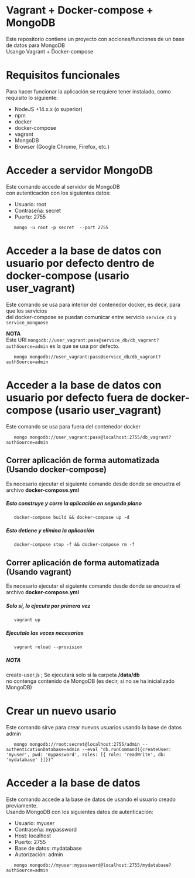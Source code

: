 # Vagrant + Docker-compose + MongoDB
Este repositorio contiene un proyecto con acciones/funciones de un base de datos para MongoDB <br>
Usango Vagrant + Docker-compose

# Requisitos funcionales
Para hacer funcionar la aplicación se requiere tener instalado, como requisito lo siguiente:
* NodeJS +14.x.x (o superior)
* npm
* docker
* docker-compose
* vagrant
* MongoDB
* Browser (Google Chrome, Firefox, etc.)

# Acceder a servidor MongoDB
Este comando accede al servidor de MongoDB <br>
con autenticación con los siguientes datos:
+  Usuario: root
+  Contraseña: secret
+  Puerto: 2755
  
```shell
   mongo -u root -p secret  --port 2755
```

# Acceder a la base de datos con usuario por defecto dentro de docker-compose (usario user_vagrant)
Este comando se usa para interior del contenedor docker, es decir, para que los servicios <br>
del docker-compose se puedan comunicar entre servicio `service_db` y `service_mongoose`

**NOTA** <br>
Este URI `mongodb://user_vagrant:pass@service_db/db_vagrant?authSource=admin` es la que se usa por defecto.

```shell
   mongo mongodb://user_vagrant:pass@service_db/db_vagrant?authSource=admin
```

# Acceder a la base de datos con usuario por defecto fuera de docker-compose (usario user_vagrant)
Este comando se usa para fuera del contenedor docker

```shell
   mongo mongodb://user_vagrant:pass@localhost:2755/db_vagrant?authSource=admin
```

## Correr aplicación de forma automatizada (Usando docker-compose)
Es necesario ejecutar el siguiente comando desde donde se encuetra el archivo **docker-compose.yml** 

##### Esto construye y corre la aplicación en segundo plano
```shell
   docker-compose build && docker-compose up -d
```

##### Esto detiene y elimina la aplicación
```shell
   docker-compose stop -f && docker-compose rm -f
```

## Correr aplicación de forma automatizada (Usando vagrant)
Es necesario ejecutar el siguiente comando desde donde se encuetra el archivo **docker-compose.yml** 

##### Solo si, lo ejecuta por primera vez
```shell
   vagrant up 
```

##### Ejecutalo las veces necesarias
```shell
   vagrant reload --provision
```

##### NOTA
create-user.js ; Se ejecutará solo si la carpeta __/data/db__ <br>
no contenga contenido de MongoDB (es decir, si no se ha inicializado MongoDB) 

# Crear un nuevo usario
Este comando sirve para crear nuevos usuarios usando la base de datos admin
```shell
   mongo mongodb://root:secret@localhost:2755/admin --authenticationDatabase=admin --eval "db.runCommand({createUser: 'myuser', pwd: 'mypassword', roles: [{ role: 'readWrite', db: 'mydatabase' }]})"
```

# Acceder a la base de datos
Este comando accede a la base de datos de usando el usuario creado previamente. <br>
Usando MongoDB con los siguientes datos de autenticación:
+  Usuario: myuser
+  Contraseña: mypassword
+  Host: localhost
+  Puerto: 2755
+  Base de datos: mydatabase
+  Autorización: admin

```shell
   mongo mongodb://myuser:mypassword@localhost:2755/mydatabase?authSource=admin
```
